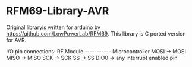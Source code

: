 # RFM69-Library-AVR
Original libraryis written for arduino by https://github.com/LowPowerLab/RFM69. This library is C ported version for AVR.

I/O pin connections:
RF Module ----------- Microcontroller
MOSI           ->          MOSI
MISO           ->          MISO
SCK            ->          SCK
SS             ->          SS
DIO0           ->  any interrupt enabled pin
